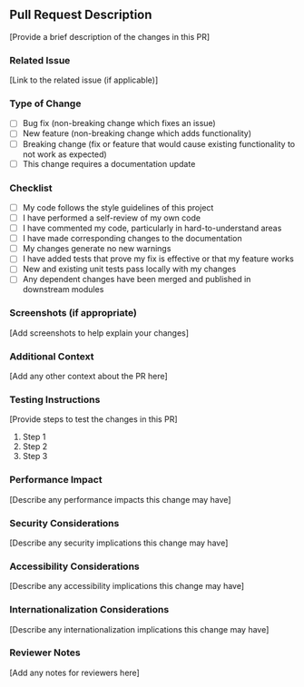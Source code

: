 
## Pull Request Description

[Provide a brief description of the changes in this PR]

### Related Issue

[Link to the related issue (if applicable)]

### Type of Change

- [ ] Bug fix (non-breaking change which fixes an issue)
- [ ] New feature (non-breaking change which adds functionality)
- [ ] Breaking change (fix or feature that would cause existing functionality to not work as expected)
- [ ] This change requires a documentation update

### Checklist

- [ ] My code follows the style guidelines of this project
- [ ] I have performed a self-review of my own code
- [ ] I have commented my code, particularly in hard-to-understand areas
- [ ] I have made corresponding changes to the documentation
- [ ] My changes generate no new warnings
- [ ] I have added tests that prove my fix is effective or that my feature works
- [ ] New and existing unit tests pass locally with my changes
- [ ] Any dependent changes have been merged and published in downstream modules

### Screenshots (if appropriate)

[Add screenshots to help explain your changes]

### Additional Context

[Add any other context about the PR here]

### Testing Instructions

[Provide steps to test the changes in this PR]

1. Step 1
2. Step 2
3. Step 3

### Performance Impact

[Describe any performance impacts this change may have]

### Security Considerations

[Describe any security implications this change may have]

### Accessibility Considerations

[Describe any accessibility implications this change may have]

### Internationalization Considerations

[Describe any internationalization implications this change may have]

### Reviewer Notes

[Add any notes for reviewers here]